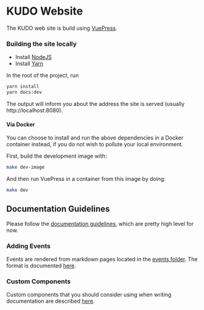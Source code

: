 # KUDO Website

The KUDO web site is build using [VuePress](https://v1.vuepress.vuejs.org/).

### Building the site locally

* Install [NodeJS](https://nodejs.org/en/download/)
* Install [Yarn](https://yarnpkg.com/lang/en/docs/install/)

In the root of the project, run
```bash
yarn install
yarn docs:dev
```

The output will inform you about the address the site is served (usually http://localhost:8080).

#### Via Docker
You can choose to install and run the above dependencies in a Docker container instead, if you do not wish to pollute your local environment.

First, build the development image with:

```bash
make dev-image
```

And then run VuePress in a container from this image by doing:

```bash
make dev
```


## Documentation Guidelines

Please follow the [documentation guidelines](https://kudo.dev/internal-docs/#general-guidelines), which are pretty high level for now.

### Adding Events

Events are rendered from markdown pages located in the [events folder](https://github.com/kudobuilder/www/tree/master/content/community/events). The format is documented [here](https://kudo.dev/internal-docs/events-index.html).

### Custom Components

Custom components that you should consider using when writing documentation are described [here](https://kudo.dev/internal-docs/#custom-components).
